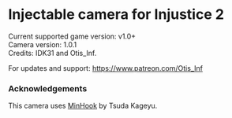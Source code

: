Injectable camera for Injustice 2
============================

Current supported game version: v1.0+  
Camera version: 1.0.1  
Credits: IDK31 and Otis_Inf. 

For updates and support: https://www.patreon.com/Otis_Inf

### Acknowledgements
This camera uses [MinHook](https://github.com/TsudaKageyu/minhook) by Tsuda Kageyu.
